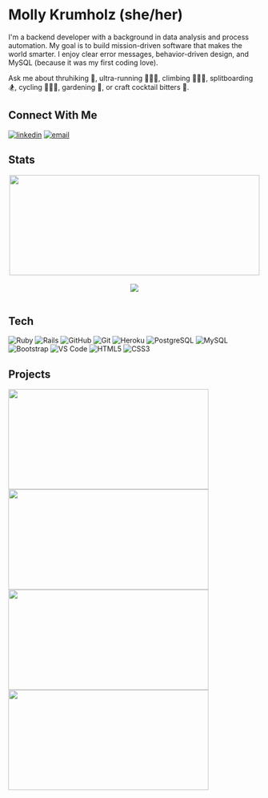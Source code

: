 # Molly Krumholz (she/her)

I'm a backend developer with a background in data analysis and process automation. My goal is to build mission-driven software that makes the world smarter. I enjoy clear error messages, behavior-driven design, and MySQL (because it was my first coding love). 

Ask me about thruhiking 🎒, ultra-running 🏃🏻‍♀️‍, climbing 🧗🏼‍♀️, splitboarding 🏂, cycling 🚴🏼‍♀️, gardening 🌱, or craft cocktail bitters 🥃. 

## Connect With Me

<section align="left">
  <a href="https://www.linkedin.com/in/mkrumholz/"><img alt="linkedin"  src="https://img.shields.io/badge/-LinkedIn-black.svg?style=for-the-badge&logo=linkedin&colorB=1C5D99"/></a>
  <a href="mailto:krumholz.molly@gmail.com"><img alt="email" src="https://img.shields.io/badge/-Email-f2c236.svg?style=for-the-badge&colorB=0078D4" /></a>
</section>

<!--
**mkrumholz/mkrumholz** is a ✨ _special_ ✨ repository because its `README.md` (this file) appears on your GitHub profile.
-->

## Stats
<section align="center">
  <div>
    <a href="https://github.com/mkrumholz/github-readme-stats">
      <img src="https://github-readme-stats.vercel.app/api?username=mkrumholz&show_icons=true&theme=algolia" align="center" height="200" width="500" />
    </a>
  </div><br/>
  <div>
    <a href="https://github.com/mkrumholz/github-readme-stats">
      <img src="https://github-readme-stats.vercel.app/api/top-langs/?username=mkrumholz&layout=compact&theme=algolia" align="center" />
    </a>
  </div>
</section><br/>

## Tech
<section align="left">

  ![Ruby](https://img.shields.io/badge/-Ruby-CC342D?style=plastic&logo=ruby)
  ![Rails](https://img.shields.io/badge/-Rails-CC0000?style=plastic&logo=ruby-on-rails)
  ![GitHub](https://img.shields.io/badge/-GitHub-181717?style=plastic&logo=github)
  ![Git](https://img.shields.io/badge/-Git-black?style=plastic&logo=git)
  ![Heroku](https://img.shields.io/badge/-Heroku-430098?style=plastic&logo=heroku)
  ![PostgreSQL](https://img.shields.io/badge/-PostgreSQL-ffffff?style=plastic&logo=postgresql)
  ![MySQL](https://img.shields.io/badge/-MySQL-c9dbe8?style=plastic&logo=mysql)
  ![Bootstrap](https://img.shields.io/badge/-Bootstrap-302244?style=plastic&logo=bootstrap)
  ![VS Code](https://img.shields.io/badge/-VS%20Code-007ACC?style=plastic&logo=visual-studio-code)
  ![HTML5](https://img.shields.io/badge/-HTML5-E34F26?style=plastic&logo=html5&logoColor=white)
  ![CSS3](https://img.shields.io/badge/-CSS3-1572B6?style=plastic&logo=css3)
    
</section>

## Projects

<section>
  <div>
    <a href="https://github.com/mkrumholz/little-shop-of-rails">
      <img src="https://github-readme-stats.vercel.app/api/pin/?username=mkrumholz&repo=little-shop-of-rails&theme=algolia" align="center" height="200" width="400"/>
    </a>
    <a href="https://github.com/mkrumholz/viewing_party">
      <img src="https://github-readme-stats.vercel.app/api/pin/?username=mkrumholz&repo=viewing_party&theme=algolia" align="center" height="200" width="400"/>
    </a>
  </div>
  <div>
    <a href="https://github.com/mkrumholz/Enigma">
      <img src="https://github-readme-stats.vercel.app/api/pin/?username=mkrumholz&repo=Enigma&theme=algolia" align="center" height="200" width="400"/>
    </a>
    <a href="https://github.com/mkrumholz/battleship">
      <img src="https://github-readme-stats.vercel.app/api/pin/?mkrumholz=suzkiee&repo=battleship&theme=algolia" align="center" height="200" width="400"/>
    </a>
  </div>
</section><br/>
